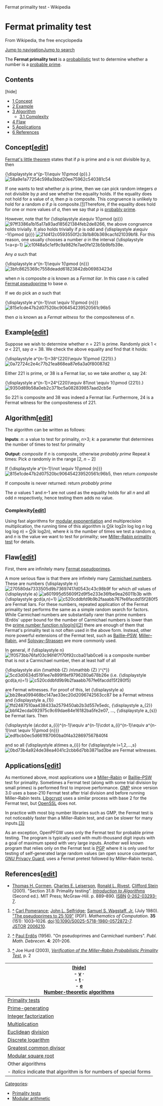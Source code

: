 Fermat primality test - Wikipedia

# Fermat primality test

From Wikipedia, the free encyclopedia

[Jump to navigation](https://en.wikipedia.org/wiki/Fermat_primality_test#mw-head)[Jump to search](https://en.wikipedia.org/wiki/Fermat_primality_test#p-search)

The **Fermat primality test** is a [probabilistic](https://en.wikipedia.org/wiki/Randomized_algorithm) test to determine whether a number is a [probable prime](https://en.wikipedia.org/wiki/Probable_prime).

## Contents

[hide]

- [1  Concept](https://en.wikipedia.org/wiki/Fermat_primality_test#Concept)
- [2  Example](https://en.wikipedia.org/wiki/Fermat_primality_test#Example)
- [3  Algorithm](https://en.wikipedia.org/wiki/Fermat_primality_test#Algorithm)
    - [3.1  Complexity](https://en.wikipedia.org/wiki/Fermat_primality_test#Complexity)
- [4  Flaw](https://en.wikipedia.org/wiki/Fermat_primality_test#Flaw)
- [5  Applications](https://en.wikipedia.org/wiki/Fermat_primality_test#Applications)
- [6  References](https://en.wikipedia.org/wiki/Fermat_primality_test#References)

## Concept[[edit](https://en.wikipedia.org/w/index.php?title=Fermat_primality_test&action=edit&section=1)]

[Fermat's little theorem](https://en.wikipedia.org/wiki/Fermat%27s_little_theorem) states that if *p* is prime and *a* is not divisible by *p*, then

   {\displaystyle a^{p-1}\equiv 1{\pmod {p}}.}  ![58a9e1a77254c598a3bbd20ee75962c540381c54](../_resources/930ffbca674dfcb85c0dfa5f64269173.png)

If one wants to test whether *p* is prime, then we can pick random integers *a* not divisible by *p* and see whether the equality holds. If the equality does not hold for a value of *a*, then *p* is composite. This congruence is unlikely to hold for a random *a* if *p* is composite.[[1]](https://en.wikipedia.org/wiki/Fermat_primality_test#cite_note-PSW-1)Therefore, if the equality does hold for one or more values of *a*, then we say that *p* is [probably prime](https://en.wikipedia.org/wiki/Probable_prime).

However, note that for     {\displaystyle a\equiv 1{\pmod {p}}}  ![97ff3386a1b15a17a93ad185621384feb2de8266](../_resources/a1a363f492dfdb5bcccbc7234ef6a742.png), the above congruence holds trivially. It also holds trivially if *p* is odd and     {\displaystyle a\equiv -1{\pmod {p}}}  ![21d412c0593550f2c3b1b80b369cacfd21039bf8](../_resources/317955d7cb1f100b3adc7019279edc12.png). For this reason, one usually chooses a number *a* in the interval     {\displaystyle 1<a<p-1}  ![c10f48a5c1ef9c9a982fe7ae0fe123b5b9bfb39e](../_resources/bf7b869ea7b5249f2f824631301f74fa.png).

Any *a* such that

   {\displaystyle a^{n-1}\equiv 1{\pmod {n}}}  ![3bfc8625369c7558deadd61823842db06983423d](../_resources/d95291419025768ed8736cd86f82067c.png)

when *n* is composite *a* is known as a *Fermat liar*. In this case *n* is called [Fermat pseudoprime](https://en.wikipedia.org/wiki/Fermat_pseudoprime) to base *a*.

If we do pick an *a* such that

   {\displaystyle a^{n-1}\not \equiv 1{\pmod {n}}}  ![815e1cde47b2d07520bc906454239520561c96b5](../_resources/22bbe37d1fb581cf2c840751c4407f13.png)

then *a* is known as a *Fermat witness* for the compositeness of *n*.

## Example[[edit](https://en.wikipedia.org/w/index.php?title=Fermat_primality_test&action=edit&section=2)]

Suppose we wish to determine whether *n* = 221 is prime. Randomly pick 1 < *a* < 221, say *a* = 38. We check the above equality and find that it holds:

   {\displaystyle a^{n-1}=38^{220}\equiv 1{\pmod {221}}.}  ![0a72724c2e4c77b21ea868ea87e6a3a0f80087d2](../_resources/19e2894604a286821e6f74efb64c1c99.png)

Either 221 is prime, or 38 is a Fermat liar, so we take another *a*, say 24:

   {\displaystyle a^{n-1}=24^{220}\equiv 81\not \equiv 1{\pmod {221}}.}  ![9350d89b58a0eb2c371bc5a082839857aad2cb5e](../_resources/bfdce0421d100b4c939e24ebe26bad8e.png)

So 221 is composite and 38 was indeed a Fermat liar. Furthermore, 24 is a Fermat witness for the compositeness of 221.

## Algorithm[[edit](https://en.wikipedia.org/w/index.php?title=Fermat_primality_test&action=edit&section=3)]

The algorithm can be written as follows:

**Inputs**: *n*: a value to test for primality, *n*>3; *k*: a parameter that determines the number of times to test for primality

**Output**: *composite* if *n* is composite, otherwise *probably prime*
Repeat *k* times:
Pick *a* randomly in the range [2, *n* − 2]

If     {\displaystyle a^{n-1}\not \equiv 1{\pmod {n}}}  ![815e1cde47b2d07520bc906454239520561c96b5](../_resources/22bbe37d1fb581cf2c840751c4407f13.png), then return *composite*

If composite is never returned: return *probably prime*

The *a* values 1 and *n*-1 are not used as the equality holds for all *n* and all odd *n* respectively, hence testing them adds no value.

### Complexity[[edit](https://en.wikipedia.org/w/index.php?title=Fermat_primality_test&action=edit&section=4)]

Using fast algorithms for [modular exponentiation](https://en.wikipedia.org/wiki/Modular_exponentiation) and multiprecision multiplication, the running time of this algorithm is [O](https://en.wikipedia.org/wiki/Big_O_notation)(*k* log2*n* log log *n* log log log *n*) = [Õ](https://en.wikipedia.org/wiki/Big_O_notation#Extensions_to_the_Bachmann%E2%80%93Landau_notations)(*k* log2*n*), where *k* is the number of times we test a random *a*, and *n* is the value we want to test for primality; see [Miller–Rabin primality test](https://en.wikipedia.org/wiki/Miller%E2%80%93Rabin_primality_test#Complexity) for details.

## Flaw[[edit](https://en.wikipedia.org/w/index.php?title=Fermat_primality_test&action=edit&section=5)]

First, there are infinitely many [Fermat pseudoprimes](https://en.wikipedia.org/wiki/Fermat_pseudoprime).

A more serious flaw is that there are infinitely many [Carmichael numbers](https://en.wikipedia.org/wiki/Carmichael_number). These are numbers     {\displaystyle n}  ![270580da7333505d9b73697417d0543c43c98b9f](../_resources/6dcd69860d2a056a804d0cf4a7021515.png) for which *all* values of     {\displaystyle a}  ![a601995d55609f2d9f5e233e36fbe9ea26011b3b](../_resources/ea06e9c22282f535102f8239e2d7740d.png) with     {\displaystyle gcd(a,n)=1}  ![c520cddbfd9b9b2faaabb767fe6facdd15f280f5](../_resources/649661c965a2f09754cf7069e43e2d10.png) are Fermat liars. For these numbers, repeated application of the Fermat primality test performs the same as a simple random search for factors. While Carmichael numbers are substantially rarer than prime numbers (Erdös' upper bound for the number of Carmichael numbers is lower than the [prime number function n/log(n)](https://en.wikipedia.org/wiki/Prime_number_theorem))[[2]](https://en.wikipedia.org/wiki/Fermat_primality_test#cite_note-2) there are enough of them that Fermat's primality test is not often used in the above form. Instead, other more powerful extensions of the Fermat test, such as [Baillie–PSW](https://en.wikipedia.org/wiki/Baillie%E2%80%93PSW_primality_test), [Miller–Rabin](https://en.wikipedia.org/wiki/Miller%E2%80%93Rabin_primality_test), and [Solovay–Strassen](https://en.wikipedia.org/wiki/Solovay%E2%80%93Strassen_primality_test) are more commonly used.

In general, if     {\displaystyle n}  ![1f0573bb76faf03c96f4f7f70f92ccba01ab0ce6](../_resources/6dcd69860d2a056a804d0cf4a7021515.png) is a composite number that is not a Carmichael number, then at least half of all

   {\displaystyle a\in (\mathbb {Z} /n\mathbb {Z} )^{*}}  ![5cd3d0634d5191ee7e899f8ef9796280a678b26e](../_resources/d08937b5af08c67d0b197023e0027485.png) (i.e.     {\displaystyle gcd(a,n)=1}  ![c520cddbfd9b9b2faaabb767fe6facdd15f280f5](../_resources/649661c965a2f09754cf7069e43e2d10.png))

are Fermat witnesses. For proof of this, let     {\displaystyle a}  ![bb28ea099468bc147ae33ec20d2096742563cc87](../_resources/ea06e9c22282f535102f8239e2d7740d.png) be a Fermat witness and     {\displaystyle a_{1}}  ![ffd2487510aa438433a2579450ab2b3d557e5edc](../_resources/67d08a77ea4e21aee5d80fa1d610a1ec.png),     {\displaystyle a_{2}}  ![bbf42ecda092975c9c69dae84e16182ba5fe2e07](../_resources/ad8281b8132c752c6fd35b467f378166.png), ...,     {\displaystyle a_{s}}   be Fermat liars. Then

   {\displaystyle (a\cdot a_{i})^{n-1}\equiv a^{n-1}\cdot a_{i}^{n-1}\equiv a^{n-1}\not \equiv 1{\pmod {n}}}  ![edfbcb0ec5d661f87060ba0f4a328697567840f4](:/3efa0383d8a466db10026646bedfa14e)

and so all     {\displaystyle a\times a_{i}}   for     {\displaystyle i=1,2,...,s}  ![0bd73b4a924de38ea4041c2cbb6d7bb3871ad3be](../_resources/4fff31548f24c6113f20e2e13d44a868.png) are Fermat witnesses.

## Applications[[edit](https://en.wikipedia.org/w/index.php?title=Fermat_primality_test&action=edit&section=6)]

As mentioned above, most applications use a [Miller–Rabin](https://en.wikipedia.org/wiki/Miller%E2%80%93Rabin_primality_test) or [Baillie–PSW](https://en.wikipedia.org/wiki/Baillie%E2%80%93PSW_primality_test) test for primality. Sometimes a Fermat test (along with some trial division by small primes) is performed first to improve performance. [GMP](https://en.wikipedia.org/wiki/GNU_Multiple_Precision_Arithmetic_Library) since version 3.0 uses a base-210 Fermat test after trial division and before running Miller–Rabin tests. [Libgcrypt](https://en.wikipedia.org/wiki/Libgcrypt) uses a similar process with base 2 for the Fermat test, but [OpenSSL](https://en.wikipedia.org/wiki/OpenSSL) does not.

In practice with most big number libraries such as GMP, the Fermat test is not noticeably faster than a Miller–Rabin test, and can be slower for many inputs.[[3]](https://en.wikipedia.org/wiki/Fermat_primality_test#cite_note-3)

As an exception, OpenPFGW uses only the Fermat test for probable prime testing. The program is typically used with multi-thousand digit inputs with a goal of maximum speed with very large inputs. Another well known program that relies only on the Fermat test is [PGP](https://en.wikipedia.org/wiki/Pretty_Good_Privacy) where it is only used for testing of self-generated large random values (an open source counterpart, [GNU Privacy Guard](https://en.wikipedia.org/wiki/GNU_Privacy_Guard), uses a Fermat pretest followed by Miller–Rabin tests).

## References[[edit](https://en.wikipedia.org/w/index.php?title=Fermat_primality_test&action=edit&section=7)]

- [Thomas H. Cormen](https://en.wikipedia.org/wiki/Thomas_H._Cormen), [Charles E. Leiserson](https://en.wikipedia.org/wiki/Charles_E._Leiserson), [Ronald L. Rivest](https://en.wikipedia.org/wiki/Ronald_L._Rivest), [Clifford Stein](https://en.wikipedia.org/wiki/Clifford_Stein) (2001). "Section 31.8: Primality testing". *[Introduction to Algorithms](https://en.wikipedia.org/wiki/Introduction_to_Algorithms)* (Second ed.). MIT Press; McGraw-Hill. p. 889–890. [ISBN](https://en.wikipedia.org/wiki/International_Standard_Book_Number) [0-262-03293-7](https://en.wikipedia.org/wiki/Special:BookSources/0-262-03293-7).

1. **[^](https://en.wikipedia.org/wiki/Fermat_primality_test#cite_ref-PSW_1-0)**  [Carl Pomerance](https://en.wikipedia.org/wiki/Carl_Pomerance); [John L. Selfridge](https://en.wikipedia.org/wiki/John_L._Selfridge); [Samuel S. Wagstaff, Jr.](https://en.wikipedia.org/wiki/Samuel_S._Wagstaff,_Jr.) (July 1980). ["The pseudoprimes to 25·109"](https://math.dartmouth.edu/~carlp/PDF/paper25.pdf)  (PDF). *Mathematics of Computation*. **35** (151): 1003–1026. [doi](https://en.wikipedia.org/wiki/Digital_object_identifier):[10.1090/S0025-5718-1980-0572872-7](https://doi.org/10.1090%2FS0025-5718-1980-0572872-7). [JSTOR](https://en.wikipedia.org/wiki/JSTOR) [2006210](https://www.jstor.org/stable/2006210).

2. **[^](https://en.wikipedia.org/wiki/Fermat_primality_test#cite_ref-2)**  [Paul Erdős](https://en.wikipedia.org/wiki/Paul_Erd%C5%91s) (1956). "On pseudoprimes and Carmichael numbers". *Publ. Math. Debrecen*. **4**: 201–206.

3. **[^](https://en.wikipedia.org/wiki/Fermat_primality_test#cite_ref-3)**  Joe Hurd (2003), [*Verification of the Miller–Rabin Probabilistic Primality Test*](http://citeseerx.ist.psu.edu/viewdoc/summary?doi=10.1.1.105.3196), p. 2

| [[hide]()]<br>- [v](https://en.wikipedia.org/wiki/Template:Number-theoretic_algorithms) ·<br>- [t](https://en.wikipedia.org/w/index.php?title=Template_talk:Number-theoretic_algorithms&action=edit&redlink=1) ·<br>- [e](https://en.wikipedia.org/w/index.php?title=Template:Number-theoretic_algorithms&action=edit)<br>[Number-theoretic](https://en.wikipedia.org/wiki/Number_theory)  [algorithms](https://en.wikipedia.org/wiki/Algorithm) |
| --- |
| [Primality tests](https://en.wikipedia.org/wiki/Primality_test) | - [AKS](https://en.wikipedia.org/wiki/AKS_primality_test) ·<br>- [APR](https://en.wikipedia.org/wiki/Adleman%E2%80%93Pomerance%E2%80%93Rumely_primality_test) ·<br>- [Baillie–PSW](https://en.wikipedia.org/wiki/Baillie%E2%80%93PSW_primality_test) ·<br>- [Elliptic curve](https://en.wikipedia.org/wiki/Elliptic_curve_primality) ·<br>- [Pocklington](https://en.wikipedia.org/wiki/Pocklington_primality_test) ·<br>- [Fermat]() ·<br>- [Lucas](https://en.wikipedia.org/wiki/Lucas_primality_test) ·<br>- *[Lucas–Lehmer](https://en.wikipedia.org/wiki/Lucas%E2%80%93Lehmer_primality_test)* ·<br>- *[Lucas–Lehmer–Riesel](https://en.wikipedia.org/wiki/Lucas%E2%80%93Lehmer%E2%80%93Riesel_test)* ·<br>- *[Proth's theorem](https://en.wikipedia.org/wiki/Proth%27s_theorem)* ·<br>- *[Pépin's](https://en.wikipedia.org/wiki/P%C3%A9pin%27s_test)* ·<br>- [Quadratic Frobenius](https://en.wikipedia.org/wiki/Quadratic_Frobenius_test) ·<br>- [Solovay–Strassen](https://en.wikipedia.org/wiki/Solovay%E2%80%93Strassen_primality_test) ·<br>- [Miller–Rabin](https://en.wikipedia.org/wiki/Miller%E2%80%93Rabin_primality_test) |
| [Prime-generating](https://en.wikipedia.org/wiki/Generating_primes) | - [Sieve of Atkin](https://en.wikipedia.org/wiki/Sieve_of_Atkin) ·<br>- [Sieve of Eratosthenes](https://en.wikipedia.org/wiki/Sieve_of_Eratosthenes) ·<br>- [Sieve of Sundaram](https://en.wikipedia.org/wiki/Sieve_of_Sundaram) ·<br>- [Wheel factorization](https://en.wikipedia.org/wiki/Wheel_factorization) |
| [Integer factorization](https://en.wikipedia.org/wiki/Integer_factorization) | - [Continued fraction (CFRAC)](https://en.wikipedia.org/wiki/Continued_fraction_factorization) ·<br>- [Dixon's](https://en.wikipedia.org/wiki/Dixon%27s_factorization_method) ·<br>- [Lenstra elliptic curve (ECM)](https://en.wikipedia.org/wiki/Lenstra_elliptic-curve_factorization) ·<br>- [Euler's](https://en.wikipedia.org/wiki/Euler%27s_factorization_method) ·<br>- [Pollard's rho](https://en.wikipedia.org/wiki/Pollard%27s_rho_algorithm) ·<br>- [*p* − 1](https://en.wikipedia.org/wiki/Pollard%27s_p_%E2%88%92_1_algorithm) ·<br>- [*p* + 1](https://en.wikipedia.org/wiki/Williams%27s_p_%2B_1_algorithm) ·<br>- [Quadratic sieve (QS)](https://en.wikipedia.org/wiki/Quadratic_sieve) ·<br>- [General number field sieve (GNFS)](https://en.wikipedia.org/wiki/General_number_field_sieve) ·<br>- *[Special number field sieve (SNFS)](https://en.wikipedia.org/wiki/Special_number_field_sieve)* ·<br>- [Rational sieve](https://en.wikipedia.org/wiki/Rational_sieve) ·<br>- [Fermat's](https://en.wikipedia.org/wiki/Fermat%27s_factorization_method) ·<br>- [Shanks's square forms](https://en.wikipedia.org/wiki/Shanks%27s_square_forms_factorization) ·<br>- [Trial division](https://en.wikipedia.org/wiki/Trial_division) ·<br>- [Shor's](https://en.wikipedia.org/wiki/Shor%27s_algorithm) |
| [Multiplication](https://en.wikipedia.org/wiki/Multiplication_algorithm) | - [Ancient Egyptian](https://en.wikipedia.org/wiki/Ancient_Egyptian_multiplication) ·<br>- [Long](https://en.wikipedia.org/wiki/Long_multiplication) ·<br>- [Karatsuba](https://en.wikipedia.org/wiki/Karatsuba_algorithm) ·<br>- [Toom–Cook](https://en.wikipedia.org/wiki/Toom%E2%80%93Cook_multiplication) ·<br>- [Schönhage–Strassen](https://en.wikipedia.org/wiki/Sch%C3%B6nhage%E2%80%93Strassen_algorithm) ·<br>- [Fürer's](https://en.wikipedia.org/wiki/F%C3%BCrer%27s_algorithm) |
| [Euclidean](https://en.wikipedia.org/wiki/Euclidean_division)  [division](https://en.wikipedia.org/wiki/Division_algorithm) | - [Binary](https://en.wikipedia.org/wiki/Binary_division) ·<br>- [Chunking](https://en.wikipedia.org/wiki/Chunking_(division)) ·<br>- [Fourier](https://en.wikipedia.org/wiki/Fourier_division) ·<br>- [Goldschmidt](https://en.wikipedia.org/wiki/Goldschmidt_division) ·<br>- [Newton-Raphson](https://en.wikipedia.org/wiki/Newton%E2%80%93Raphson_division) ·<br>- [Long](https://en.wikipedia.org/wiki/Long_division) ·<br>- [Short](https://en.wikipedia.org/wiki/Short_division) ·<br>- [SRT](https://en.wikipedia.org/wiki/SRT_division) |
| [Discrete logarithm](https://en.wikipedia.org/wiki/Discrete_logarithm) | - [Baby-step giant-step](https://en.wikipedia.org/wiki/Baby-step_giant-step) ·<br>- [Pollard rho](https://en.wikipedia.org/wiki/Pollard%27s_rho_algorithm_for_logarithms) ·<br>- [Pollard kangaroo](https://en.wikipedia.org/wiki/Pollard%27s_kangaroo_algorithm) ·<br>- [Pohlig–Hellman](https://en.wikipedia.org/wiki/Pohlig%E2%80%93Hellman_algorithm) ·<br>- [Index calculus](https://en.wikipedia.org/wiki/Index_calculus_algorithm) ·<br>- [Function field sieve](https://en.wikipedia.org/wiki/Function_field_sieve) |
| [Greatest common divisor](https://en.wikipedia.org/wiki/Greatest_common_divisor) | - [Binary](https://en.wikipedia.org/wiki/Binary_GCD_algorithm) ·<br>- [Euclidean](https://en.wikipedia.org/wiki/Euclidean_algorithm) ·<br>- [Extended Euclidean](https://en.wikipedia.org/wiki/Extended_Euclidean_algorithm) ·<br>- [Lehmer's](https://en.wikipedia.org/wiki/Lehmer%27s_GCD_algorithm) |
| [Modular square root](https://en.wikipedia.org/wiki/Quadratic_residue) | - [Cipolla](https://en.wikipedia.org/wiki/Cipolla%27s_algorithm) ·<br>- [Pocklington's](https://en.wikipedia.org/wiki/Pocklington%27s_algorithm) ·<br>- [Tonelli–Shanks](https://en.wikipedia.org/wiki/Tonelli%E2%80%93Shanks_algorithm) ·<br>- [Berlekamp](https://en.wikipedia.org/wiki/Berlekamp%27s_root_finding_algorithm) |
| Other algorithms | - [Chakravala](https://en.wikipedia.org/wiki/Chakravala_method) ·<br>- [Cornacchia](https://en.wikipedia.org/wiki/Cornacchia%27s_algorithm) ·<br>- [Exponentiation by squaring](https://en.wikipedia.org/wiki/Exponentiation_by_squaring) ·<br>- [Integer square root](https://en.wikipedia.org/wiki/Integer_square_root) ·<br>- [LLL](https://en.wikipedia.org/wiki/Lenstra%E2%80%93Lenstra%E2%80%93Lov%C3%A1sz_lattice_basis_reduction_algorithm) ·<br>- [Modular exponentiation](https://en.wikipedia.org/wiki/Modular_exponentiation) ·<br>- [Montgomery reduction](https://en.wikipedia.org/wiki/Montgomery_reduction) ·<br>- [Schoof's](https://en.wikipedia.org/wiki/Schoof%27s_algorithm) |
| - *Italics* indicate that algorithm is for numbers of special forms |

[Categories](https://en.wikipedia.org/wiki/Help:Category):

- [Primality tests](https://en.wikipedia.org/wiki/Category:Primality_tests)
- [Modular arithmetic](https://en.wikipedia.org/wiki/Category:Modular_arithmetic)